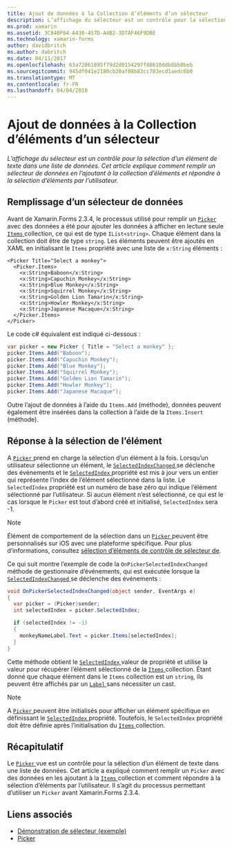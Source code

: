 ```yaml
---
title: Ajout de données à la Collection d’éléments d’un sélecteur
description: L’affichage du sélecteur est un contrôle pour la sélection d’un élément de texte dans une liste de données. Cet article explique comment remplir un sélecteur de données en l’ajoutant à la collection d’éléments et répondre à la sélection d’éléments par l’utilisateur.
ms.prod: xamarin
ms.assetid: 3C840F64-A430-457D-A4B2-3D7AF46F9DBE
ms.technology: xamarin-forms
author: davidbritch
ms.author: dabritch
ms.date: 04/11/2017
ms.openlocfilehash: 63a72861895f79d2d0154297f88610ddb8bb8beb
ms.sourcegitcommit: 945df041e2180cb20af08b83cc703ecd1aedc6b0
ms.translationtype: MT
ms.contentlocale: fr-FR
ms.lasthandoff: 04/04/2018
---
```

# <a name="adding-data-to-a-pickers-items-collection"></a>Ajout de données à la Collection d’éléments d’un sélecteur

_L’affichage du sélecteur est un contrôle pour la sélection d’un élément de texte dans une liste de données. Cet article explique comment remplir un sélecteur de données en l’ajoutant à la collection d’éléments et répondre à la sélection d’éléments par l’utilisateur._

## <a name="populating-a-picker-with-data"></a>Remplissage d’un sélecteur de données

Avant de Xamarin.Forms 2.3.4, le processus utilisé pour remplir un [ `Picker` ](https://developer.xamarin.com/api/type/Xamarin.Forms.Picker/) avec des données a été pour ajouter les données à afficher en lecture seule [ `Items` ](https://developer.xamarin.com/api/property/Xamarin.Forms.Picker.Items/) collection, ce qui est de type `IList<string>`. Chaque élément dans la collection doit être de type `string`. Les éléments peuvent être ajoutés en XAML en initialisant le `Items` propriété avec une liste de `x:String` éléments :

```xaml
<Picker Title="Select a monkey">
  <Picker.Items>
    <x:String>Baboon</x:String>
    <x:String>Capuchin Monkey</x:String>
    <x:String>Blue Monkey</x:String>
    <x:String>Squirrel Monkey</x:String>
    <x:String>Golden Lion Tamarin</x:String>
    <x:String>Howler Monkey</x:String>
    <x:String>Japanese Macaque</x:String>
  </Picker.Items>
</Picker>
```

Le code c# équivalent est indiqué ci-dessous :

```csharp
var picker = new Picker { Title = "Select a monkey" };
picker.Items.Add("Baboon");
picker.Items.Add("Capuchin Monkey");
picker.Items.Add("Blue Monkey");
picker.Items.Add("Squirrel Monkey");
picker.Items.Add("Golden Lion Tamarin");
picker.Items.Add("Howler Monkey");
picker.Items.Add("Japanese Macaque");
```

Outre l’ajout de données à l’aide du `Items.Add` (méthode), données peuvent également être insérées dans la collection à l’aide de la `Items.Insert` (méthode).

## <a name="responding-to-item-selection"></a>Réponse à la sélection de l’élément

A [ `Picker` ](https://developer.xamarin.com/api/type/Xamarin.Forms.Picker/) prend en charge la sélection d’un élément à la fois. Lorsqu’un utilisateur sélectionne un élément, le [ `SelectedIndexChanged` ](https://developer.xamarin.com/api/event/Xamarin.Forms.Picker.SelectedIndexChanged/) se déclenche des événements et le [ `SelectedIndex` ](https://developer.xamarin.com/api/property/Xamarin.Forms.Picker.SelectedIndex/) propriété est mis à jour vers un entier qui représente l’index de l’élément sélectionné dans la liste. Le `SelectedIndex` propriété est un numéro de base zéro qui indique l’élément sélectionné par l’utilisateur. Si aucun élément n’est sélectionné, ce qui est le cas lorsque le `Picker` est tout d’abord créé et initialisé, `SelectedIndex` sera -1.

> [!NOTE]
> Élément de comportement de la sélection dans un [ `Picker` ](https://developer.xamarin.com/api/type/Xamarin.Forms.Picker/) peuvent être personnalisés sur iOS avec une plateforme spécifique. Pour plus d’informations, consultez [sélection d’éléments de contrôle de sélecteur de](~/xamarin-forms/platform/platform-specifics/consuming/ios.md#picker_update_mode).

Ce qui suit montre l’exemple de code la `OnPickerSelectedIndexChanged` méthode de gestionnaire d’événements, qui est exécutée lorsque la [ `SelectedIndexChanged` ](https://developer.xamarin.com/api/event/Xamarin.Forms.Picker.SelectedIndexChanged/) se déclenche des événements :

```csharp
void OnPickerSelectedIndexChanged(object sender, EventArgs e)
{
  var picker = (Picker)sender;
  int selectedIndex = picker.SelectedIndex;

  if (selectedIndex != -1)
  {
    monkeyNameLabel.Text = picker.Items[selectedIndex];
  }
}
```

Cette méthode obtient le [ `SelectedIndex` ](https://developer.xamarin.com/api/property/Xamarin.Forms.Picker.SelectedIndex/) valeur de propriété et utilise la valeur pour récupérer l’élément sélectionné de la [ `Items` ](https://developer.xamarin.com/api/property/Xamarin.Forms.Picker.Items/) collection. Étant donné que chaque élément dans le `Items` collection est un `string`, ils peuvent être affichés par un [ `Label` ](https://developer.xamarin.com/api/type/Xamarin.Forms.Label/) sans nécessiter un cast.

> [!NOTE]
> A [ `Picker` ](https://developer.xamarin.com/api/type/Xamarin.Forms.Picker/) peuvent être initialisés pour afficher un élément spécifique en définissant le [ `SelectedIndex` ](https://developer.xamarin.com/api/property/Xamarin.Forms.Picker.SelectedIndex/) propriété. Toutefois, le `SelectedIndex` propriété doit être définie après l’initialisation du [ `Items` ](https://developer.xamarin.com/api/property/Xamarin.Forms.Picker.Items/) collection.

## <a name="summary"></a>Récapitulatif

Le [ `Picker` ](https://developer.xamarin.com/api/type/Xamarin.Forms.Picker/) vue est un contrôle pour la sélection d’un élément de texte dans une liste de données. Cet article a expliqué comment remplir un `Picker` avec des données en les ajoutant à la [ `Items` ](https://developer.xamarin.com/api/property/Xamarin.Forms.Picker.Items/) collection et comment répondre à la sélection d’éléments par l’utilisateur. Il s’agit du processus permettant d’utiliser un `Picker` avant Xamarin.Forms 2.3.4.


## <a name="related-links"></a>Liens associés

- [Démonstration de sélecteur (exemple)](https://developer.xamarin.com/samples/xamarin-forms/UserInterface/PickerDemo/)
- [Picker](https://developer.xamarin.com/api/type/Xamarin.Forms.Picker/)
